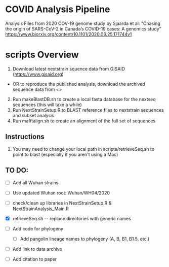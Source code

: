 # COVID Analysis Pipeline

Analysis Files from 2020 COV-19 genome study by Sjaarda et al:
"Chasing the origin of SARS-CoV-2 in Canada’s COVID-19 cases: A genomics study"
https://www.biorxiv.org/content/10.1101/2020.06.25.171744v1

# scripts Overview

1. Download latest nextstrain squence data from GISAID (https://www.gisaid.org)
  * OR to reproduce the published analysis, download the archived sequence data from <<LINK>>
2. Run makeBlastDB.sh to create a local fasta database for the nextseq sequences (this will take a while)
3. Run NextStrainSetup.R to BLAST reference files to nextstrain sequences and subset analysis
4. Run mafftalign.sh to create an alignment of the full set of sequences

## Instructions
1. You may need to change your local path in scripts/retrieveSeq.sh to point to blast (especially if you aren't using a Mac) 

## TO DO:

- [ ] Add all Wuhan strains
- [ ] Use updated Wuhan root: Wuhan/WH04/2020
- [ ] check/clean up libraries in NextStrainSetup.R & NextStrainAnalysis_Main.R
- [X] retrieveSeq.sh -- replace directories with generic names
- [ ] Add code for phylogeny
  - [ ] Add pangolin lineage names to phylogeny (A, B, B1, B1.5, etc.)
- [ ] Add link to data archive
- [ ] Add citation to paper
  
